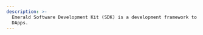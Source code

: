 ```yaml
---
description: >-
  Emerald Software Development Kit (SDK) is a development framework to create
  DApps.
---
```

